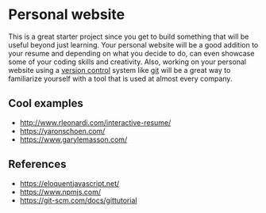 # Personal website

This is a great starter project since you get to build something that will be useful beyond just learning.
Your personal website will be a good addition to your resume and depending on what you decide to do, can even showcase some of your coding skills and creativity.
Also, working on your personal website using a [version control](https://git-scm.com/book/en/v2/Getting-Started-About-Version-Control) system like [git](https://git-scm.com/docs/gittutorial) will be a great way to familiarize yourself with a tool that is used at almost every company.

## Cool examples

* http://www.rleonardi.com/interactive-resume/
* https://yaronschoen.com/
* https://www.garylemasson.com/

## References

* https://eloquentjavascript.net/
* https://www.npmjs.com/
* https://git-scm.com/docs/gittutorial
